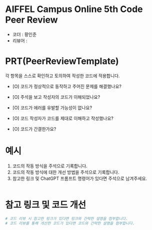 # AIFFEL Campus Online 5th Code Peer Review
- 코더 : 황인준
- 리뷰어 :


# PRT(PeerReviewTemplate) 
각 항목을 스스로 확인하고 토의하여 작성한 코드에 적용합니다.

- [O] 코드가 정상적으로 동작하고 주어진 문제를 해결했나요?
  > 
- [O] 주석을 보고 작성자의 코드가 이해되었나요?
  > 
- [O] 코드가 에러를 유발할 가능성이 없나요?
  > 
- [O] 코드 작성자가 코드를 제대로 이해하고 작성했나요?
  > 
- [O] 코드가 간결한가요?
  > 

# 예시
1. 코드의 작동 방식을 주석으로 기록합니다.
2. 코드의 작동 방식에 대한 개선 방법을 주석으로 기록합니다.
3. 참고한 링크 및 ChatGPT 프롬프트 명령어가 있다면 주석으로 남겨주세요.
```python

```

# 참고 링크 및 코드 개선
```python
# 코드 리뷰 시 참고한 링크가 있다면 링크와 간략한 설명을 첨부합니다.
# 코드 리뷰를 통해 개선한 코드가 있다면 코드와 간략한 설명을 첨부합니다.


```
